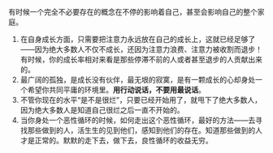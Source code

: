 有时候一个完全不必要存在的概念在不停的影响着自己，甚至会影响自己的整个家庭。

1. 在自身成长方面，只需要把注意力永远放在自己的成长上，这就已经足够了——因为绝大多数人不仅不成长，还因为注意力浪费、注意力被收割而退步！有时候，你的成长率相对来看是那些停滞不前的人或者甚至退步的人贡献出来的。
2. 最广阔的孤独，是成长没有伙伴，最无垠的寂寞，是有一颗成长的心却身处一个希望你共同平庸的环境里。**用行动说话，不要用最说话**。
3. 不管你现在的水平“是不是很烂”，只要已经开始用了，就甩下了绝大多数人，因为绝大多数人是知道自己很烂之后一直不开始的。
4. 当你身处一个恶性循环的时候，如何走出这个恶性循环，最好的方法——去寻找那些做到的人，活生生的见到他们，感知到他们的存在。知道那些做到的人才是正常的。默默的走下去，做下去，良性循环的收益无穷。

